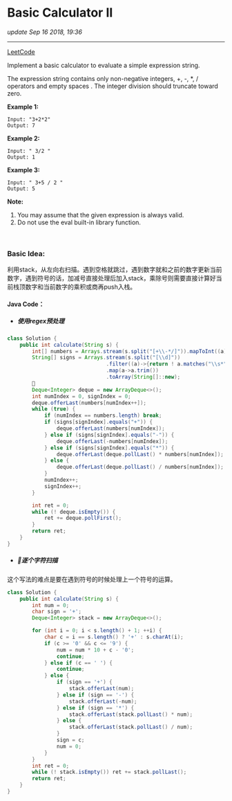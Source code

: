 # Basic Calculator II
_update Sep 16 2018, 19:36_

---
[LeetCode](https://leetcode.com/problems/basic-calculator-ii/description/)

Implement a basic calculator to evaluate a simple expression string.

The expression string contains only non-negative integers, +, -, \*, / operators and empty spaces . The integer division should truncate toward zero.

**Example 1:**

    Input: "3+2*2"
    Output: 7

**Example 2:**

    Input: " 3/2 "
    Output: 1

**Example 3:**

    Input: " 3+5 / 2 "
    Output: 5

**Note:**

1. You may assume that the given expression is always valid.
2. Do not use the eval built-in library function.

<br/>

### Basic Idea:
利用stack，从左向右扫描。遇到空格就跳过，遇到数字就和之前的数字更新当前数字，遇到符号的话，加减号直接处理后加入stack，乘除号则需要直接计算好当前栈顶数字和当前数字的乘积或商再push入栈。

#### Java Code：
* ##### 使用regex预处理
```java
class Solution {
    public int calculate(String s) {
        int[] numbers = Arrays.stream(s.split("[+\\-*/]")).mapToInt((a)->{return Integer.parseInt(a.trim());}).toArray();
        String[] signs = Arrays.stream(s.split("[\\d]"))
                                .filter((a)->{return ! a.matches("\\s*");})
                                .map(a->a.trim())
                                .toArray(String[]::new);
        
        Deque<Integer> deque = new ArrayDeque<>();
        int numIndex = 0, signIndex = 0;
        deque.offerLast(numbers[numIndex++]);
        while (true) {
            if (numIndex == numbers.length) break;
            if (signs[signIndex].equals("+")) {
                deque.offerLast(numbers[numIndex]);
            } else if (signs[signIndex].equals("-")) {
                deque.offerLast(-numbers[numIndex]);
            } else if (signs[signIndex].equals("*")) {
                deque.offerLast(deque.pollLast() * numbers[numIndex]);
            } else {
                deque.offerLast(deque.pollLast() / numbers[numIndex]);
            }
            numIndex++;
            signIndex++;
        }

        int ret = 0;
        while (! deque.isEmpty()) {
            ret += deque.pollFirst();
        }
        return ret;
    }
}
```
* ##### 逐个字符扫描
这个写法的难点是要在遇到符号的时候处理上一个符号的运算。
```java
class Solution {
    public int calculate(String s) {
        int num = 0;
        char sign = '+';
        Deque<Integer> stack = new ArrayDeque<>();

        for (int i = 0; i < s.length() + 1; ++i) {
            char c = i == s.length() ? '+' : s.charAt(i);
            if (c >= '0' && c <= '9') {
                num = num * 10 + c - '0';
                continue;
            } else if (c == ' ') {
                continue;
            } else {
                if (sign == '+') {
                    stack.offerLast(num);
                } else if (sign == '-') {
                    stack.offerLast(-num);
                } else if (sign == '*') {
                    stack.offerLast(stack.pollLast() * num);
                } else {
                    stack.offerLast(stack.pollLast() / num);
                }
                sign = c;
                num = 0;
            }
        }
        int ret = 0;
        while (! stack.isEmpty()) ret += stack.pollLast();
        return ret;
    }
}
```
